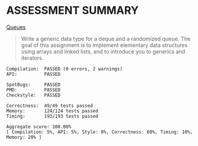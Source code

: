 # ASSESSMENT SUMMARY

[Queues](https://coursera.cs.princeton.edu/algs4/assignments/queues/specification.php)

> Write a generic data type for a deque and a randomized queue. The goal of this assignment is to implement elementary data structures using arrays and linked lists, and to introduce you to generics and iterators.


```
Compilation:  PASSED (0 errors, 2 warnings)  
API:          PASSED  

SpotBugs:     PASSED  
PMD:          PASSED  
Checkstyle:   PASSED  

Correctness:  49/49 tests passed  
Memory:       124/124 tests passed  
Timing:       193/193 tests passed  

Aggregate score: 100.00%  
[ Compilation: 5%, API: 5%, Style: 0%, Correctness: 60%, Timing: 10%, Memory: 20% ]
```